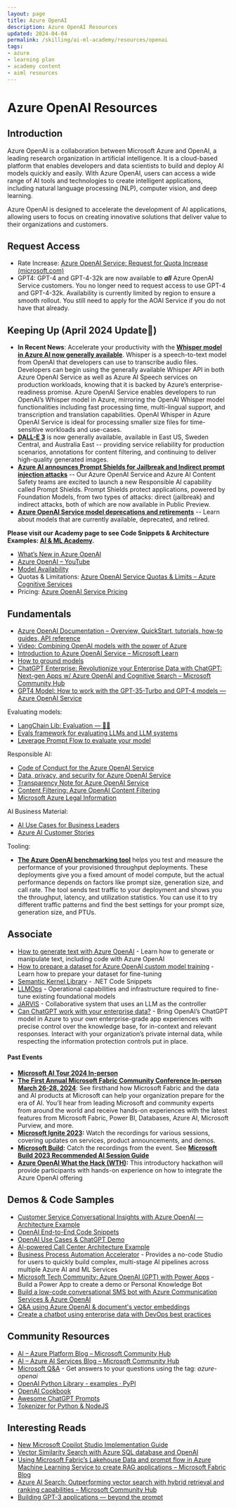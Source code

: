 ```yaml
---
layout: page
title: Azure OpenAI
description: Azure OpenAI Resources
updated: 2024-04-04
permalink: /skilling/ai-ml-academy/resources/openai
tags: 
- azure
- learning plan
- academy content
- aiml resources
---
```


# Azure OpenAI Resources

## Introduction

Azure OpenAI is a collaboration between Microsoft Azure and OpenAI, a leading research organization in artificial intelligence. It is a cloud-based platform that enables developers and data scientists to build and deploy AI models quickly and easily. With Azure OpenAI, users can access a wide range of AI tools and technologies to create intelligent applications, including natural language processing (NLP), computer vision, and deep learning.

Azure OpenAI is designed to accelerate the development of AI applications, allowing users to focus on creating innovative solutions that deliver value to their organizations and customers.

## Request Access

- Rate Increase: [Azure OpenAI Service: Request for Quota Increase (microsoft.com)](https://customervoice.microsoft.com/Pages/ResponsePage.aspx?id=v4j5cvGGr0GRqy180BHbR7en2Ais5pxKtso_Pz4b1_xUMkkzRUlBMFBPT1ZQM01DODJNV1BEVENUTCQlQCN0PWcu)
- GPT4: GPT-4 and GPT-4-32k are now available to ***all*** Azure OpenAI Service customers. You no longer need to request access to use GPT-4 and GPT-4-32k. Availability is currently limited by region to ensure a smooth rollout. You still need to apply for the AOAI Service if you do not have that already.

## Keeping Up (April 2024 Update📰)

- **In Recent News**: Accelerate your productivity with the **[Whisper model in Azure AI now generally available](https://learn.microsoft.com/en-us/azure/ai-services/openai/whisper-quickstart?tabs=command-line%2Cpython-new&pivots=rest-api)**. Whisper is a speech-to-text model from OpenAI that developers can use to transcribe audio files. Developers can begin using the generally available Whisper API in both Azure OpenAI Service as well as Azure AI Speech services on production workloads, knowing that it is backed by Azure’s enterprise-readiness promise. Azure OpenAI Service enables developers to run OpenAI’s Whisper model in Azure, mirroring the OpenAI Whisper model functionalities including fast processing time, multi-lingual support, and transcription and translation capabilities. OpenAI Whisper in Azure OpenAI Service is ideal for processing smaller size files for time-sensitive workloads and use-cases. 
- [**DALL-E 3**](https://nam06.safelinks.protection.outlook.com/?url=https%3A%2F%2Flearn.microsoft.com%2Fen-us%2Fazure%2Fai-services%2Fopenai%2Fdall-e-quickstart%3Ftabs%3Ddalle3%252Ccommand-line%26pivots%3Dprogramming-language-studio&data=05%7C02%7Calexisjoseph%40microsoft.com%7C7155df02a55f46db98a508dc43828a14%7C72f988bf86f141af91ab2d7cd011db47%7C1%7C0%7C638459475296392483%7CUnknown%7CTWFpbGZsb3d8eyJWIjoiMC4wLjAwMDAiLCJQIjoiV2luMzIiLCJBTiI6Ik1haWwiLCJXVCI6Mn0%3D%7C0%7C%7C%7C&sdata=N%2FkPxB9rLelmmjVBLUFS6Ko1FYb%2FpGA5afv8bAu9IMQ%3D&reserved=0) is now generally available, available in East US, Sweden Central, and Australia East -- providing service reliability for production scenarios, annotations for content filtering, and continuing to deliver high-quality generated images.
- [**Azure AI announces Prompt Shields for Jailbreak and Indirect prompt injection attacks**](https://techcommunity.microsoft.com/t5/ai-azure-ai-services-blog/azure-ai-announces-prompt-shields-for-jailbreak-and-indirect/ba-p/4099140) -- Our Azure OpenAI Service and Azure AI Content Safety teams are excited to launch a new Responsible AI capability called Prompt Shields. Prompt Shields protect applications, powered by Foundation Models, from two types of attacks: direct (jailbreak) and indirect attacks, both of which are now available in Public Preview. 
- [**Azure OpenAI Service model deprecations and retirements**](https://learn.microsoft.com/en-us/azure/ai-services/openai/concepts/model-retirements) -- Learn about models that are currently available, deprecated, and retired.
  
**Please visit our Academy page to see Code Snippets & Architecture Examples: [AI & ML Academy](https://microsoft.github.io/PartnerResources/skilling/ai-ml-academy).**

- [What’s New in Azure OpenAI](https://learn.microsoft.com/azure/cognitive-services/openai/whats-new)
- [Azure OpenAI – YouTube](https://www.youtube.com/watch?v=dDDJIemqUp4)
- [Model Availability](https://learn.microsoft.com/en-us/azure/ai-services/openai/concepts/models)
- Quotas & Limitations: [Azure OpenAI Service Quotas & Limits – Azure Cognitive Services](https://learn.microsoft.com/en-us/azure/cognitive-services/openai/quotas-limits?branch=release-azure-openai-preview)
- Pricing: [Azure OpenAI Service Pricing](https://azure.microsoft.com/en-us/pricing/details/cognitive-services/openai-service/)

## Fundamentals

- [Azure OpenAI Documentation – Overview, QuickStart, tutorials, how-to guides, API reference](https://learn.microsoft.com/azure/cognitive-services/openai/)
- [Video: Combining OpenAI models with the power of Azure](https://learn.microsoft.com/en-us/shows/ai-show/azure-openaigenerative-ai-learning)
- [Introduction to Azure OpenAI Service – Microsoft Learn](https://learn.microsoft.com/training/modules/explore-azure-openai)
- [How to ground models](https://learn.microsoft.com/en-us/azure/cognitive-services/openai/how-to/chatgpt?pivots=programming-language-chat-completions#using-data-for-grounding)
- [ChatGPT Enterprise: Revolutionize your Enterprise Data with ChatGPT: Next-gen Apps w/ Azure OpenAI and Cognitive Search – Microsoft Community Hub](https://techcommunity.microsoft.com/t5/ai-applied-ai-blog/revolutionize-your-enterprise-data-with-chatgpt-next-gen-apps-w/ba-p/3762087)
- [GPT4 Model: How to work with the GPT-35-Turbo and GPT-4 models — Azure OpenAI Service](https://learn.microsoft.com/en-us/azure/cognitive-services/openai/how-to/chatgpt?pivots=programming-language-chat-completions)

Evaluating models:

- [LangChain Lib: Evaluation — 🦜🔗](https://python.langchain.com/docs/guides/evaluation)
- [Evals framework for evaluating LLMs and LLM systems](https://github.com/openai/evals)
- [Leverage Prompt Flow to evaluate your model](https://learn.microsoft.com/en-us/azure/machine-learning/prompt-flow/how-to-develop-an-evaluation-flow?view=azureml-api-2)

Responsible AI:

- [Code of Conduct for the Azure OpenAI Service](https://learn.microsoft.com/en-us/legal/cognitive-services/openai/code-of-conduct?context=%2Fazure%2Fcognitive-services%2Fopenai%2Fcontext%2Fcontext)
- [Data, privacy, and security for Azure OpenAI Service](https://learn.microsoft.com/en-us/legal/cognitive-services/openai/data-privacy?context=%2Fazure%2Fcognitive-services%2Fopenai%2Fcontext%2Fcontext)
- [Transparency Note for Azure OpenAI Service](https://learn.microsoft.com/en-us/legal/cognitive-services/openai/transparency-note?context=%2Fazure%2Fcognitive-services%2Fopenai%2Fcontext%2Fcontext)
- [Content Filtering: Azure OpenAI Content Filtering](https://learn.microsoft.com/en-us/azure/cognitive-services/openai/concepts/content-filter?source=recommendations)
- [Microsoft Azure Legal Information](https://azure.microsoft.com/en-us/support/legal/)

AI Business Material:
- [AI Use Cases for Business Leaders](https://acrobat.adobe.com/id/urn:aaid:sc:US:d0fc3c91-c0e5-4c41-9c90-9e1a444e4928?viewer%21megaVerb=group-discover)
- [Azure AI Customer Stories](https://www.microsoft.com/en-us/AI/customer-stories)

Tooling:
-  **[The Azure OpenAI benchmarking tool](https://github.com/Azure/azure-openai-benchmark)** helps you test and measure the performance of your provisioned throughput deployments. These deployments give you a fixed amount of model compute, but the actual performance depends on factors like prompt size, generation size, and call rate. The tool sends test traffic to your deployment and shows you the throughput, latency, and utilization statistics. You can use it to try different traffic patterns and find the best settings for your prompt size, generation size, and PTUs.

## Associate

- [How to generate text with Azure OpenAI](https://learn.microsoft.com/azure/cognitive-services/openai/how-to/completions) - Learn how to generate or manipulate text, including code with Azure OpenAI
- [How to prepare a dataset for Azure OpenAI custom model training](https://learn.microsoft.com/azure/cognitive-services/openai/how-to/prepare-dataset?source=recommendations) - Learn how to prepare your dataset for fine-tuning
- [Semantic Kernel Library](https://github.com/microsoft/semantic-kernel) - .NET Code Snippets
- [LLMOps](https://github.com/microsoft/LMOps) - Operational capabilities and infrastructure required to fine-tune existing foundational models
- [JARVIS](https://github.com/microsoft/JARVIS) - Collaborative system that uses an LLM as the controller
- [Can ChatGPT work with your enterprise data?](https://www.youtube.com/watch?v=tW2EA4aZ_YQ&t=27s) - Bring OpenAI’s ChatGPT model in Azure to your own enterprise-grade app experiences with precise control over the knowledge base, for in-context and relevant responses. Interact with your organization’s private internal data, while respecting the information protection controls put in place.

#### Past Events

- **[Microsoft AI Tour 2024 In-person](https://envision.microsoft.com/en-US/home)**
- **[The First Annual Microsoft Fabric Community Conference In-person March 26-28, 2024](https://fabricconf.com/?ocid=fabric24_fabcon_t2-learnpromotion_cnl#!/)**: See firsthand how Microsoft Fabric and the data and AI products at Microsoft can help your organization prepare for the era of AI. You’ll hear from leading Microsoft and community experts from around the world and receive hands-on experiences with the latest features from Microsoft Fabric, Power BI, Databases, Azure AI, Microsoft Purview, and more.
- **[Microsoft Ignite 2023](https://ignite.microsoft.com/en-US/):** Watch the recordings for various sessions, covering updates on services, product announcements, and demos.
- **[Microsoft Build](https://build.microsoft.com/):** Catch the recordings from the event. See **[Microsoft Build 2023 Recommended AI Session Guide](https://microsoft.github.io/PartnerResources/assets/aiml/Microsoft%20Build%202023%20Recommended%20AI%20Session%20Guide.pdf)**
- **[Azure OpenAI What the Hack (WTH)](https://msuspartners.eventbuilder.com/AIMLPartnerPrep):** This introductory hackathon will provide participants with hands-on experience on how to integrate the Azure OpenAI offering

## Demos & Code Samples

- [Customer Service Conversational Insights with Azure OpenAI — Architecture Example](https://github.com/microsoft/Customer-Service-Conversational-Insights-with-Azure-OpenAI-Services)
- [OpenAI End-to-End Code Snippets](https://github.com/Azure/openai-samples)
- [OpenAI Use Cases & ChatGPT Demo](https://www.microsoft.com/videoplayer/embed/RWZbzn)
- [AI-powered Call Center Architecture Example](https://github.com/amulchapla/AI-Powered-Call-Center-Intelligence)
- [Business Process Automation Accelerator](https://github.com/Azure/business-process-automation) - Provides a no-code Studio for users to quickly build complex, multi-stage AI pipelines across multiple Azure AI and ML Services
- [Microsoft Tech Community: Azure OpenAI (GPT) with Power Apps](https://techcommunity.microsoft.com/t5/ai-machine-learning-blog/azure-open-ai-gpt-with-power-apps-build-a-power-app-to-create/ba-p/3730864) - Build a Power App to create a demo or Personal Knowledge Bot
- [Build a low-code conversational SMS bot with Azure Communication Services & Azure OpenAI](https://techcommunity.microsoft.com/t5/azure-communication-services/build-a-low-code-conversational-sms-bot-with-azure-communication/ba-p/3749180)
- [Q&A using Azure OpenAI & document's vector embeddings](https://github.com/ruoccofabrizio/azure-open-ai-embeddings-qna/tree/main)
- [Create a chatbot using enterprise data with DevOps best practices](https://github.com/oaviles/hello_openaibot)

## Community Resources
- [AI – Azure Platform Blog – Microsoft Community Hub](https://techcommunity.microsoft.com/t5/ai-ai-platform-blog/bg-p/AIPlatformBlog)
- [AI – Azure AI Services Blog – Microsoft Community Hub](https://techcommunity.microsoft.com/t5/ai-azure-ai-services-blog/bg-p/Azure-AI-Services-blog)
- [Microsoft Q&A](https://learn.microsoft.com/answers/tags/387/azure-openai) - Get answers to your questions using the tag: *azure-openai*
- [OpenAI Python Library - examples · PyPI](https://pypi.org/project/openai/)
- [OpenAI Cookbook](https://github.com/openai/openai-cookbook)
- [Awesome ChatGPT Prompts](https://prompts.chat/)
- [Tokenizer for Python & NodeJS](https://platform.openai.com/tokenizer)

## Interesting Reads

- [New Microsoft Copilot Studio Implementation Guide](https://microsoftcopilotstudio.microsoft.com/en-us/blog/new-microsoft-copilot-studio-implementation-guide/)
- [Vector Similarity Search with Azure SQL database and OpenAI](https://devblogs.microsoft.com/azure-sql/vector-similarity-search-with-azure-sql-database-and-openai/)
- [Using Microsoft Fabric’s Lakehouse Data and prompt flow in Azure Machine Learning Service to create RAG applications – Microsoft Fabric Blog](https://blog.fabric.microsoft.com/en-gb/blog/using-microsoft-fabrics-lakehouse-data-and-prompt-flow-in-azure-machine-learning-service-to-create-rag-applications?ft=Data-science:category)
- [Azure AI Search: Outperforming vector search with hybrid retrieval and ranking capabilities – Microsoft Community Hub](https://techcommunity.microsoft.com/t5/ai-azure-ai-services-blog/azure-ai-search-outperforming-vector-search-with-hybrid/ba-p/3929167)
- [Building GPT-3 applications — beyond the prompt](https://medium.com/data-science-at-microsoft/building-gpt-3-applications-beyond-the-prompt-504140835560)